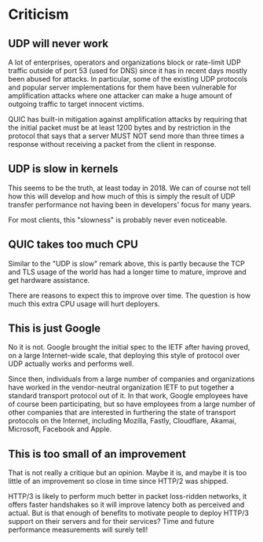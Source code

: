 # Criticism

## UDP will never work

A lot of enterprises, operators and organizations block or rate-limit UDP
traffic outside of port 53 (used for DNS) since it has in recent days mostly
been abused for attacks. In particular, some of the existing UDP protocols and
popular server implementations for them have been vulnerable for amplification
attacks where one attacker can make a huge amount of outgoing traffic to
target innocent victims.

QUIC has built-in mitigation against amplification attacks by requiring that the
initial packet must be at least 1200 bytes and by restriction in the protocol
that says that a server MUST NOT send more than three times a response without
receiving a packet from the client in response.

## UDP is slow in kernels

This seems to be the truth, at least today in 2018. We can of course not tell
how this will develop and how much of this is simply the result of UDP
transfer performance not having been in developers' focus for many years.

For most clients, this "slowness" is probably never even noticeable.

## QUIC takes too much CPU

Similar to the "UDP is slow" remark above, this is partly because the TCP and
TLS usage of the world has had a longer time to mature, improve and get
hardware assistance.

There are reasons to expect this to improve over time. The question is how much
this extra CPU usage will hurt deployers.

## This is just Google

No it is not. Google brought the initial spec to the IETF after having proved,
on a large Internet-wide scale, that deploying this style of protocol over UDP
actually works and performs well.

Since then, individuals from a large number of companies and organizations
have worked in the vendor-neutral organization IETF to put together a standard
transport protocol out of it. In that work, Google employees have of course
been participating, but so have employees from a large number of other
companies that are interested in furthering the state of transport protocols
on the Internet, including Mozilla, Fastly, Cloudflare, Akamai, Microsoft,
Facebook and Apple.

## This is too small of an improvement

That is not really a critique but an opinion. Maybe it is, and maybe it is too
little of an improvement so close in time since HTTP/2 was shipped.

HTTP/3 is likely to perform much better in packet loss-ridden networks, it
offers faster handshakes so it will improve latency both as perceived and
actual. But is that enough of benefits to motivate people to deploy HTTP/3
support on their servers and for their services? Time and future performance
measurements will surely tell!
